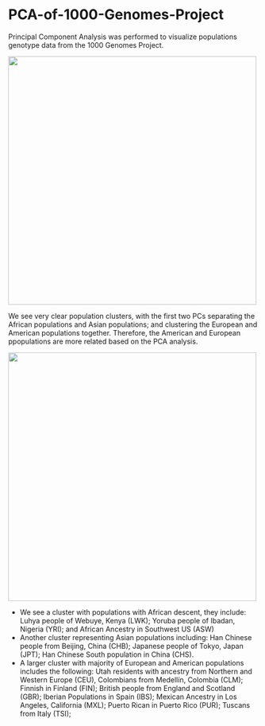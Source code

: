 # PCA-of-1000-Genomes-Project
Principal Component Analysis was performed to visualize populations genotype data from the 1000 Genomes Project.

<img src=https://github.com/maitree-patel/PCA-of-1000-Genomes-Project/assets/134908239/7124a054-343b-423a-9e46-80e8a75baafd width="500" height="500"> 

We see very clear population clusters, with the first two PCs separating the African populations and Asian populations; and clustering the European and American populations together. Therefore, the American and European ppopulations are more related based on the PCA analysis.

<img src=https://github.com/maitree-patel/PCA-of-1000-Genomes-Project/assets/134908239/3709994b-d105-40c8-a939-91fb2723cded width="500" height="500">

- We see a cluster with populations with African descent, they include: Luhya people of Webuye, Kenya (LWK); Yoruba people of Ibadan, Nigeria (YRI); and African Ancestry in Southwest US (ASW)
- Another cluster representing Asian populations including: Han Chinese people from Beijing, China (CHB); Japanese people of Tokyo, Japan (JPT); Han Chinese South population in China (CHS).
- A larger cluster with majority of European and American populations includes the following: Utah residents with ancestry from Northern and Western Europe (CEU), Colombians from Medellín, Colombia (CLM); Finnish in Finland (FIN); British people from England and Scotland (GBR);  Iberian Populations in Spain (IBS); Mexican Ancestry in Los Angeles, California (MXL); Puerto Rican in Puerto Rico (PUR); Tuscans from Italy (TSI); 

